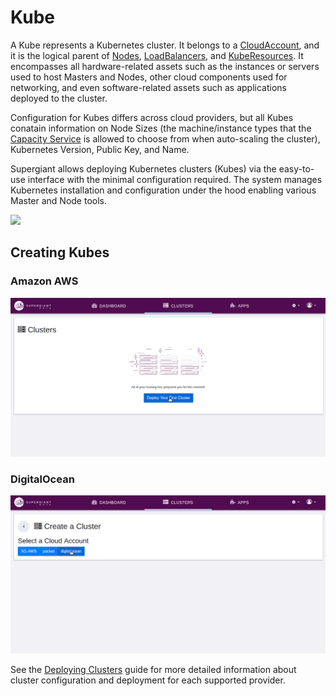 # Kube

A Kube represents a Kubernetes cluster. It belongs to a [CloudAccount](http://supergiant.readthedocs.io/en/docs/Concepts/cloud_account/), and it is the logical parent of [Nodes](http://supergiant.readthedocs.io/en/docs/Concepts/node/), [LoadBalancers](http://supergiant.readthedocs.io/en/docs/Concepts/load_balancer/), and [KubeResources](http://supergiant.readthedocs.io/en/docs/Concepts/kube_resource/). It encompasses all hardware-related assets such as the instances or servers used to host Masters and Nodes, other cloud components used for networking, and even software-related assets such as applications deployed to the cluster.

Configuration for Kubes differs across cloud providers, but all Kubes conatain information on Node Sizes (the machine/instance types that the [Capacity Service](http://supergiant.readthedocs.io/en/docs/Concepts/capacity_service/) is allowed to choose from when auto-scaling the cluster), Kubernetes Version, Public Key, and Name.

Supergiant allows deploying Kubernetes clusters (Kubes) via the easy-to-use interface with the minimal configuration required. The system manages Kubernetes installation and configuration under the hood enabling various Master and Node tools.

![](http://res.cloudinary.com/doj9feked/image/upload/v1523603021/kube-deploy_ibkfcd.gif)

## Creating Kubes

### Amazon AWS

![](../img/kube-deploy_aws.gif)

### DigitalOcean

![](../img/digital-ocean-deploy.gif)

See the [Deploying Clusters](http://supergiant.readthedocs.io/en/docs/Using%20the%20UI/deploying_kubes/) guide for more detailed information about cluster configuration and deployment for each supported provider.
